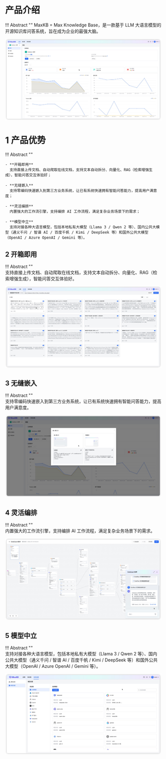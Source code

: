 # 产品介绍

!!! Abstract ""
    MaxKB = Max Knowledge Base，是一款基于 LLM 大语言模型的开源知识库问答系统，旨在成为企业的最强大脑。 

![概览](img/index/UI.jpg)


# 1 产品优势 

!!! Abstract "" 

    - **开箱即用**      
      支持直接上传文档、自动爬取在线文档，支持文本自动拆分、向量化、RAG（检索增强生成），智能问答交互体验好；   

    - **无缝嵌入**    
      支持零编码快速嵌入到第三方业务系统，让已有系统快速拥有智能问答能力，提高用户满意度；    

    - **灵活编排**      
      内置强大的工作流引擎，支持编排 AI 工作流程，满足复杂业务场景下的需求；     

    - **模型中立**     
      支持对接各种大语言模型，包括本地私有大模型（Llama 3 / Qwen 2 等）、国内公共大模型（通义千问 / 智谱 AI / 百度千帆 / Kimi / DeepSeek 等）和国外公共大模型（OpenAI / Azure OpenAI / Gemini 等）。    



## 2 开箱即用

!!! Abstract ""  
    支持直接上传文档、自动爬取在线文档，支持文本自动拆分、向量化、RAG（检索增强生成），智能问答交互体验好。   

![知识库分段](img/index/dataset.jpg)


## 3 无缝嵌入

!!! Abstract ""  
    支持零编码快速嵌入到第三方业务系统，让已有系统快速拥有智能问答能力，提高用户满意度。   

![嵌入第三方](img/index/implant.jpg)

## 4 灵活编排

!!! Abstract ""  
    内置强大的工作流引擎，支持编排 AI 工作流程，满足复杂业务场景下的需求。   

![工作流](img/index/workflow.jpg)

## 5 模型中立

!!! Abstract ""  
    支持对接各种大语言模型，包括本地私有大模型（Llama 3 / Qwen 2 等）、国内公共大模型（通义千问 / 智谱 AI / 百度千帆 / Kimi / DeepSeek 等）和国外公共大模型（OpenAI / Azure OpenAI / Gemini 等）。   

![模型管理](img/index/model.jpg)




